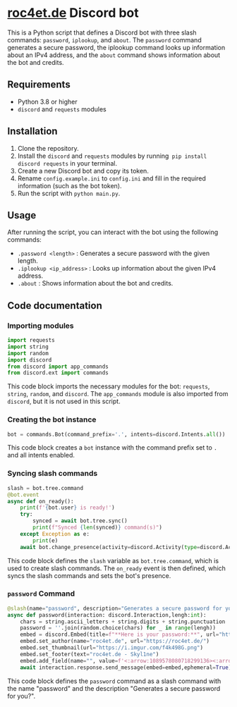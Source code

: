 # **[roc4et.de](http://roc4et.de/ "roc4et.de") Discord bot**
This is a Python script that defines a Discord bot with three slash commands: `password`, `iplookup`, and `about`. The `password` command generates a secure password, the iplookup command looks up information about an IPv4 address, and the `about` command shows information about the bot and credits.

## Requirements
- Python 3.8 or higher
- `discord` and `requests` modules

## Installation
1. Clone the repository.
2. Install the `discord` and `requests` modules by running` pip install discord requests` in your terminal.
3. Create a new Discord bot and copy its token.
4. Rename `config.example.ini` to `config.ini` and fill in the required information (such as the bot token).
5. Run the script with `python main.py`.

## Usage
After running the script, you can interact with the bot using the following commands:

- `.password <length>` : Generates a secure password with the given length.
- `.iplookup <ip_address>` : Looks up information about the given IPv4 address.
- `.about` : Shows information about the bot and credits.

## Code documentation
### Importing modules

```python
import requests
import string
import random
import discord
from discord import app_commands
from discord.ext import commands
```
This code block imports the necessary modules for the bot: `requests`, `string`, `random`, and `discord`. The `app_commands` module is also imported from `discord`, but it is not used in this script.

### Creating the bot instance
```python
bot = commands.Bot(command_prefix='.', intents=discord.Intents.all())
```
This code block creates a `bot` instance with the command prefix set to `.` and all intents enabled.

### Syncing slash commands

```python
slash = bot.tree.command
@bot.event
async def on_ready():
    print(f'{bot.user} is ready!')
    try:
        synced = await bot.tree.sync()
        print(f"Synced {len(synced)} command(s)")
    except Exception as e:
        print(e)
    await bot.change_presence(activity=discord.Activity(type=discord.ActivityType.watching, name="roc4et.de"))
```
This code block defines the `slash` variable as `bot.tree.command`, which is used to create slash commands. The `on_ready` event is then defined, which syncs the slash commands and sets the bot's presence.

### `password` Command
```python
@slash(name="password", description="Generates a secure password for you.")
async def password(interaction: discord.Interaction,lengh:int):
    chars = string.ascii_letters + string.digits + string.punctuation
    password = ''.join(random.choice(chars) for _ in range(lengh))
    embed = discord.Embed(title=f"**Here is your password:**", url="https://roc4et.de",color=random.randint(0, 0xFFFFFF))
    embed.set_author(name="roc4et.de", url="https://roc4et.de/")
    embed.set_thumbnail(url="https://i.imgur.com/f4k498G.png")
    embed.set_footer(text="roc4et.de - Skyl1ne")
    embed.add_field(name="", value=f'<:arrow:1089578080718299136><:arrow:1089578080718299136>  ||{password}||', inline=True)
    await interaction.response.send_message(embed=embed,ephemeral=True)
```
This code block defines the `password` command as a slash command with the name "password" and the description "Generates a secure password for you?".
